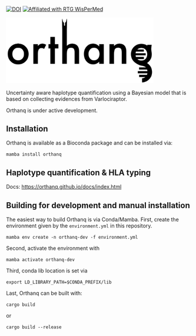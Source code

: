 [![DOI](https://zenodo.org/badge/475406908.svg)](https://zenodo.org/badge/latestdoi/475406908)
[![Affiliated with RTG WisPerMed](https://img.shields.io/badge/Affiliated-RTG%202535%20WisPerMed-blue)](https://wispermed.org/)

<img src="orthanq-black.svg" alt="Orthanq" width="400"/>

Uncertainty aware haplotype quantification using a Bayesian model that is based on collecting evidences from Varlociraptor.

Orthanq is under active development.

## Installation

Orthanq is available as a Bioconda package and can be installed via:

    mamba install orthanq

## Haplotype quantification & HLA typing

Docs: https://orthanq.github.io/docs/index.html

## Building for development and manual installation

The easiest way to build Orthanq is via Conda/Mamba.
First, create the environment given by the `environment.yml` in this repository.

    mamba env create -n orthanq-dev -f environment.yml

Second, activate the environment with

    mamba activate orthanq-dev

Third, conda lib location is set via

    export LD_LIBRARY_PATH=$CONDA_PREFIX/lib
    
Last, Orthanq can be built with:

    cargo build    
or

    cargo build --release
